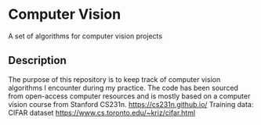 # Computer Vision
A set of algorithms for computer vision projects
## Description
The purpose of this repository is to keep track of computer vision algorithms I encounter during my practice. The code has been sourced from open-access computer resources and is mostly based on a computer vision course from Stanford CS231n. https://cs231n.github.io/
Training data: CIFAR dataset https://www.cs.toronto.edu/~kriz/cifar.html
